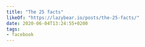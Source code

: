 ```yaml
---
title: "The 25 facts"
likeOf: "https://lazybear.io/posts/the-25-facts/"
date: 2020-06-04T13:24:55+0200
tags:
- facebook
---
```

